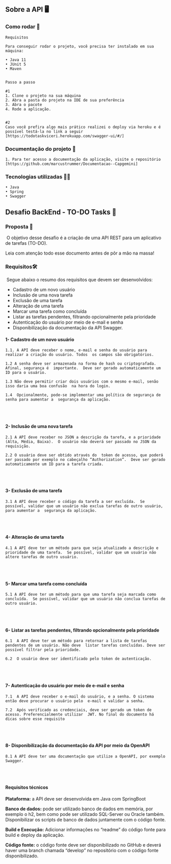 ## Sobre a API 🖥️



### Como rodar 🎡

```
Requisitos

Para conseguir rodar o projeto, você precisa ter instalado em sua máquina:

• Java 11
• JUnit 5
• Maven


Passo a passo

#1
1. Clone o projeto na sua máquina
2. Abra a pasta do projeto na IDE de sua preferência
3. Abra o pacote 
4. Rode a aplicação.


#2
Caso você prefira algo mais prático realizei o deploy via heroku e é possível testá-la no link a seguir
[https://todotaskviceri.herokuapp.com/swagger-ui/#/]

```



### Documentação do projeto 📁

```
1. Para ter acesso a documentação da aplicação, visite o repositório [https://github.com/marcustrummer/Documentacao--Capgemini]
```



### Tecnologias utilizadas 👨‍💻

```
• Java
• Spring
• Swagger
```



## Desafio BackEnd - TO-DO Tasks 📝

### **Proposta**  📃

​		O objetivo desse desafio é a criação de uma API REST para um aplicativo de tarefas (TO-DO).

Leia com atenção todo esse documento antes de pôr a mão na massa!  



### **Requisitos**🛠️

​	Segue abaixo o resumo dos requisitos que devem ser desenvolvidos:  

- Cadastro de um novo usuário  
- Inclusão de uma nova tarefa  
- Exclusão de uma tarefa 
- Alteração de uma tarefa
- Marcar uma tarefa como concluída 
- Listar as tarefas pendentes, filtrando opcionalmente pela prioridade  
- Autenticação do usuário por meio de e-mail e senha
- Disponibilização da documentação da API Swagger.  





#### 1- Cadastro de um novo usuário

```
1.1. A API deve receber o nome, e-mail e senha do usuário para realizar a criação do usuário. Todos  os campos são obrigatórios.

1.2 A senha deve ser armazenada na forma de hash ou criptografada. Afinal, segurança é  importante.  Deve ser gerado automaticamente um ID para o usuário.

1.3 Não deve permitir criar dois usuários com o mesmo e-mail, senão isso daria uma boa confusão  na hora do login.

1.4  Opcionalmente, pode-se implementar uma política de segurança de senha para aumentar a  segurança da aplicação.
```

<br>
<br>




#### **2- Inclusão de uma nova tarefa**  

```
2.1 A API deve receber no JSON a descrição da tarefa, e a prioridade (Alta, Média, Baixa).  O usuário não deverá ser passado no JSON da requisição.

2.2 O usuário deve ser obtido através do  token de acesso, que poderá ser passado por exemplo no cabeçalho “Authorization”.  Deve ser gerado automaticamente um ID para a tarefa criada. 
```

 <br>
 <br>







#### **3- Exclusão de uma tarefa**  

```
3.1 A API deve receber o código da tarefa a ser excluída.  Se possível, validar que um usuário não exclua tarefas de outro usuário, para aumentar a  segurança da aplicação.
```

  <br>
  <br>








#### **4- Alteração de uma tarefa**

```
4.1 A API deve ter um método para que seja atualizado a descrição e prioridade de uma tarefa.  Se possível, validar que um usuário não altere tarefas de outro usuário.  
```



<br>
<br>




#### **5- Marcar uma tarefa como concluída**

```
5.1 A API deve ter um método para que uma tarefa seja marcada como concluída.  Se possível, validar que um usuário não conclua tarefas de outro usuário. 
```





<br>
<br>


#### **6- Listar as tarefas pendentes, filtrando opcionalmente pela prioridade**

```
6.1  A API deve ter um método para retornar a lista de tarefas pendentes de um usuário. Não deve  listar tarefas concluídas. Deve ser possível filtrar pela prioridade.

6.2  O usuário deve ser identificado pelo token de autenticação.
```
<br>
<br>







#### 7- **Autenticação do usuário por meio de e-mail e senha**

```
7.1  A API deve receber o e-mail do usuário, e a senha. O sistema então deve procurar o usuário pelo  e-mail e validar a senha.

7.2  Após verificado as credenciais, deve ser gerado um token de acesso. Preferencialmente utilizar  JWT. No final do documento há dicas sobre esse requisito
```

<br>
<br>




####  8- **Disponibilização da documentação da API por meio da OpenAPI**

```
8.1 A API deve ter uma documentação que utilize a OpenAPI, por exemplo Swagger.
```

<br>
<br>







####   **Requisitos técnicos**  

**Plataforma:** a API deve ser desenvolvida em Java com SpringBoot

**Banco de dados:** pode ser utilizado banco de dados em memória, por exemplo o h2, bem como  pode ser utilizado SQL-Server ou Oracle também. Disponibilizar os scripts de banco de dados  juntamente com o código fonte.  

**Build e Execução:** Adicionar informações no “readme” do código fonte para build e deploy da  aplicação. 

**Código fonte:** o código fonte deve ser disponibilizado no GitHub e deverá haver uma branch  chamada “develop” no repositório com o código fonte disponibilizado.
